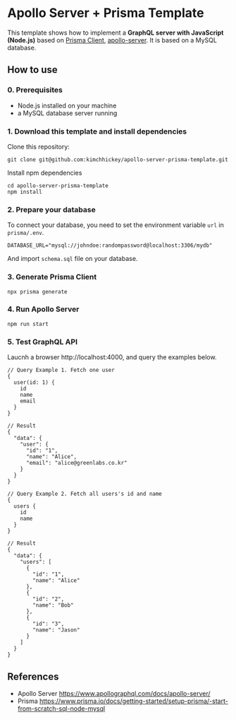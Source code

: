 # Apollo Server + Prisma Template

This template shows how to implement a **GraphQL server with JavaScript (Node.js)** based on [Prisma Client](https://github.com/prisma/prisma2/blob/master/docs/prisma-client-js/api.md), [apollo-server](https://www.apollographql.com/docs/apollo-server/). It is based on a MySQL database.

## How to use
### 0. Prerequisites
* Node.js installed on your machine
* a MySQL database server running

### 1. Download this template and install dependencies
Clone this repository:
```
git clone git@github.com:kimchhickey/apollo-server-prisma-template.git
```
Install npm dependencies
```
cd apollo-server-prisma-template
npm install
```

### 2. Prepare your database
To connect your database, you need to set the environment variable `url` in `prisma/.env`.
```
DATABASE_URL="mysql://johndoe:randompassword@localhost:3306/mydb"
```
And import `schema.sql` file on your database.

### 3. Generate Prisma Client
```
npx prisma generate
```

### 4. Run Apollo Server
```
npm run start
```

### 5. Test GraphQL API
Laucnh a browser http://localhost:4000, and query the examples below.
```
// Query Example 1. Fetch one user
{
  user(id: 1) {
    id
    name
    email
  }
}

// Result
{
  "data": {
    "user": {
      "id": "1",
      "name": "Alice",
      "email": "alice@greenlabs.co.kr"
    }
  }
}

```
```
// Query Example 2. Fetch all users's id and name
{
  users {
    id
    name
  }
}

// Result
{
  "data": {
    "users": [
      {
        "id": "1",
        "name": "Alice"
      },
      {
        "id": "2",
        "name": "Bob"
      },
      {
        "id": "3",
        "name": "Jason"
      }
    ]
  }
}
```
## References
- Apollo Server 
https://www.apollographql.com/docs/apollo-server/
- Prisma https://www.prisma.io/docs/getting-started/setup-prisma/-start-from-scratch-sql-node-mysql